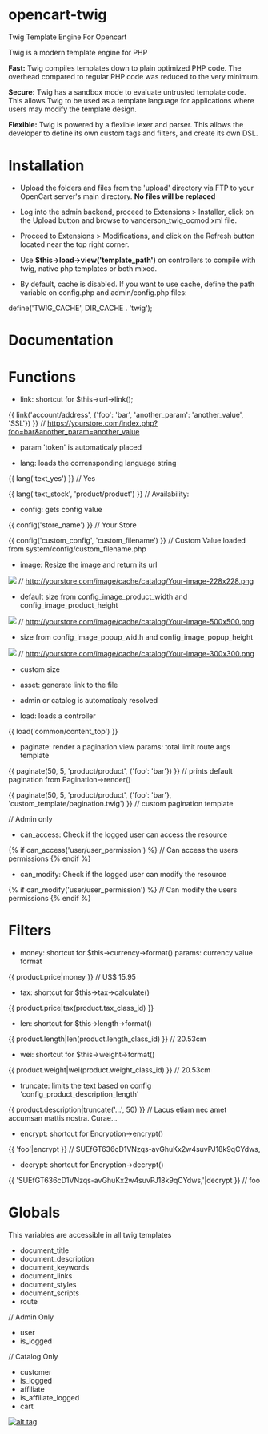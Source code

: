 # opencart-twig
Twig Template Engine For Opencart

Twig is a modern template engine for PHP

<b>Fast:</b> Twig compiles templates down to plain optimized PHP code. The overhead compared to regular PHP code was reduced to the very minimum.

<b>Secure:</b> Twig has a sandbox mode to evaluate untrusted template code. This allows Twig to be used as a template language for applications where users may modify the template design.

<b>Flexible:</b> Twig is powered by a flexible lexer and parser. This allows the developer to define its own custom tags and filters, and create its own DSL.

Installation
============

- Upload the folders and files from the 'upload' directory via FTP to your OpenCart server's main directory. <b>No files will be replaced</b>

- Log into the admin backend,  proceed to Extensions > Installer, click on the Upload button and browse to vanderson_twig_ocmod.xml file.

- Proceed to Extensions > Modifications, and click on the Refresh button located near the top right corner.

- Use <b>$this->load->view('template_path')</b> on controllers to compile with twig, native php templates or both mixed.

- By default, cache is disabled. If you want to use cache, define the path variable on config.php and admin/config.php files:

define('TWIG_CACHE', DIR_CACHE . 'twig');


Documentation
=============

Functions
=========

- link: shortcut for $this->url->link();

{{ link('account/address', {'foo': 'bar', 'another_param': 'another_value', 'SSL'}) }} // https://yourstore.com/index.php?foo=bar&another_param=another_value
* param 'token' is automaticaly placed


- lang: loads the corrensponding language string

{{ lang('text_yes') }} // Yes

{{ lang('text_stock', 'product/product') }} // Availability:


- config: gets config value

{{ config('store_name') }} // Your Store

{{ config('custom_config', 'custom_filename') }} // Custom Value loaded from system/config/custom_filename.php


- image: Resize the image and return its url

<img src="{{ image('catalog/Your-image.png') }}" /> // http://yourstore.com/image/cache/catalog/Your-image-228x228.png
* default size from config_image_product_width and config_image_product_height

<img src="{{ image('catalog/Your-image.png', 'popup') }}" /> // http://yourstore.com/image/cache/catalog/Your-image-500x500.png
* size from config_image_popup_width and config_image_popup_height

<img src="{{ image('catalog/Your-image.png', '', 300, 300) }}" /> // http://yourstore.com/image/cache/catalog/Your-image-300x300.png
* custom size


- asset: generate link to the file

<script src="{{ asset('javascript/bootstrap.js') }} "></script>
* admin or catalog is automaticaly resolved


- load: loads a controller

<div class="home-top-block">
    {{ load('common/content_top') }}
</div>


- paginate: render a pagination view
    params:
        total
        limit
        route
        args
        template

{{ paginate(50, 5, 'product/product', {'foo': 'bar'}) }} // prints default pagination from Pagination->render()

{{ paginate(50, 5, 'product/product', {'foo': 'bar'}, 'custom_template/pagination.twig') }} // custom pagination template


// Admin only

- can_access: Check if the logged user can access the resource

{% if can_access('user/user_permission') %}
    // Can access the users permissions
{% endif %}


- can_modify: Check if the logged user can modify the resource

{% if can_modify('user/user_permission') %}
    // Can modify the users permissions
{% endif %}


Filters
=======

- money: shortcut for $this->currency->format()
    params:
        currency
        value
        format

{{ product.price|money }} // US$ 15.95


- tax: shortcut for $this->tax->calculate()

{{ product.price|tax(product.tax_class_id) }}


- len: shortcut for $this->length->format()

{{ product.length|len(product.length_class_id) }} // 20.53cm


- wei: shortcut for $this->weight->format()

{{ product.weight|wei(product.weight_class_id) }} // 20.53cm


- truncate: limits the text based on config 'config_product_description_length'

{{ product.description|truncate('...', 50) }} // Lacus etiam nec amet accumsan mattis nostra. Curae...

- encrypt: shortcut for Encryption->encrypt()

{{ 'foo'|encrypt }} // SUEfGT636cD1VNzqs-avGhuKx2w4suvPJ18k9qCYdws,


- decrypt: shortcut for Encryption->decrypt()

{{ 'SUEfGT636cD1VNzqs-avGhuKx2w4suvPJ18k9qCYdws,'|decrypt }} // foo


Globals
=======

This variables are accessible in all twig templates

- document_title
- document_description
- document_keywords
- document_links
- document_styles
- document_scripts
- route

// Admin Only

- user
- is_logged

// Catalog Only

- customer
- is_logged
- affiliate
- is_affiliate_logged
- cart


[![alt tag](https://www.paypalobjects.com/en_US/i/btn/btn_donateCC_LG.gif)](https://www.paypal.com/cgi-bin/webscr?cmd=_s-xclick&hosted_button_id=92R8ND2JM9RBN)